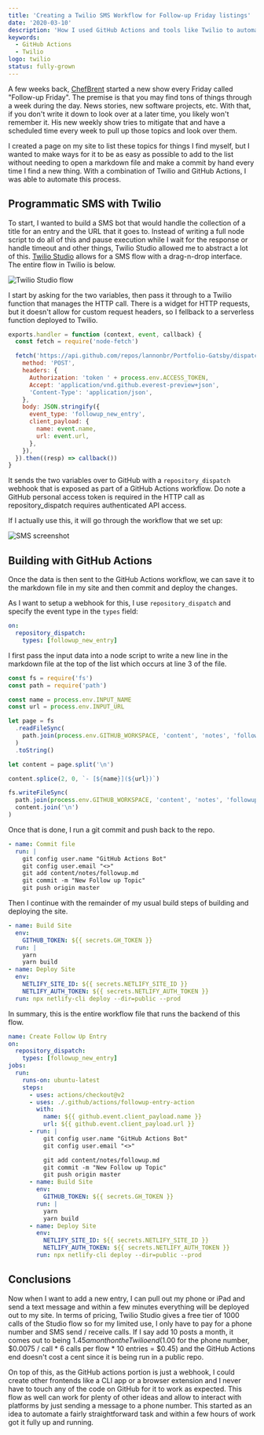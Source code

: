 ```yaml
---
title: 'Creating a Twilio SMS Workflow for Follow-up Friday listings'
date: '2020-03-10'
description: 'How I used GitHub Actions and tools like Twilio to automate the process of adding items to a follow-up list'
keywords:
  - GitHub Actions
  - Twilio
logo: twilio
status: fully-grown
---
```


A few weeks back, [ChefBrent](https://twitch.tv/chefbrent) started a new show every Friday called "Follow-up Friday". The premise is that you may find tons of things through a week during the day. News stories, new software projects, etc. With that, if you don't write it down to look over at a later time, you likely won't remember it. His new weekly show tries to mitigate that and have a scheduled time every week to pull up those topics and look over them.

I created a page on my site to list these topics for things I find myself, but I wanted to make ways for it to be as easy as possible to add to the list without needing to open a markdown file and make a commit by hand every time I find a new thing. With a combination of Twilio and GitHub Actions, I was able to automate this process.

## Programmatic SMS with Twilio

To start, I wanted to build a SMS bot that would handle the collection of a title for an entry and the URL that it goes to. Instead of writing a full node script to do all of this and pause execution while I wait for the response or handle timeout and other things, Twilio Studio allowed me to abstract a lot of this. [Twilio Studio](https://www.twilio.com/studio) allows for a SMS flow with a drag-n-drop interface. The entire flow in Twilio is below.

![Twilio Studio flow](./twilio-studio-flow.png)

I start by asking for the two variables, then pass it through to a Twilio function that manages the HTTP call. There is a widget for HTTP requests, but it doesn't allow for custom request headers, so I fellback to a serverless function deployed to Twilio.

```js title=function.js
exports.handler = function (context, event, callback) {
  const fetch = require('node-fetch')

  fetch('https://api.github.com/repos/lannonbr/Portfolio-Gatsby/dispatches', {
    method: 'POST',
    headers: {
      Authorization: 'token ' + process.env.ACCESS_TOKEN,
      Accept: 'application/vnd.github.everest-preview+json',
      'Content-Type': 'application/json',
    },
    body: JSON.stringify({
      event_type: 'followup_new_entry',
      client_payload: {
        name: event.name,
        url: event.url,
      },
    }),
  }).then((resp) => callback())
}
```

It sends the two variables over to GitHub with a `repository_dispatch` webhook that is exposed as part of a GitHub Actions workflow. Do note a GitHub personal access token is required in the HTTP call as repository_dispatch requires authenticated API access.

If I actually use this, it will go through the workflow that we set up:

![SMS screenshot](./sms.jpg)

## Building with GitHub Actions

Once the data is then sent to the GitHub Actions workflow, we can save it to the markdown file in my site and then commit and deploy the changes.

As I want to setup a webhook for this, I use `repository_dispatch` and specify the event type in the `types` field:

```yaml
on:
  repository_dispatch:
    types: [followup_new_entry]
```

I first pass the input data into a node script to write a new line in the markdown file at the top of the list which occurs at line 3 of the file.

```js title=followup-entry-action/index.js
const fs = require('fs')
const path = require('path')

const name = process.env.INPUT_NAME
const url = process.env.INPUT_URL

let page = fs
  .readFileSync(
    path.join(process.env.GITHUB_WORKSPACE, 'content', 'notes', 'followup.md')
  )
  .toString()

let content = page.split('\n')

content.splice(2, 0, `- [${name}](${url})`)

fs.writeFileSync(
  path.join(process.env.GITHUB_WORKSPACE, 'content', 'notes', 'followup.md'),
  content.join('\n')
)
```

Once that is done, I run a git commit and push back to the repo.

```yaml
- name: Commit file
  run: |
    git config user.name "GitHub Actions Bot"
    git config user.email "<>"
    git add content/notes/followup.md
    git commit -m "New Follow up Topic"
    git push origin master
```

Then I continue with the remainder of my usual build steps of building and deploying the site.

```yaml
- name: Build Site
  env:
    GITHUB_TOKEN: ${{ secrets.GH_TOKEN }}
  run: |
    yarn
    yarn build
- name: Deploy Site
  env:
    NETLIFY_SITE_ID: ${{ secrets.NETLIFY_SITE_ID }}
    NETLIFY_AUTH_TOKEN: ${{ secrets.NETLIFY_AUTH_TOKEN }}
  run: npx netlify-cli deploy --dir=public --prod
```

In summary, this is the entire workflow file that runs the backend of this flow.

```yaml title=followup-entry.yml
name: Create Follow Up Entry
on:
  repository_dispatch:
    types: [followup_new_entry]
jobs:
  run:
    runs-on: ubuntu-latest
    steps:
      - uses: actions/checkout@v2
      - uses: ./.github/actions/followup-entry-action
        with:
          name: ${{ github.event.client_payload.name }}
          url: ${{ github.event.client_payload.url }}
      - run: |
          git config user.name "GitHub Actions Bot"
          git config user.email "<>"

          git add content/notes/followup.md
          git commit -m "New Follow up Topic"
          git push origin master
      - name: Build Site
        env:
          GITHUB_TOKEN: ${{ secrets.GH_TOKEN }}
        run: |
          yarn
          yarn build
      - name: Deploy Site
        env:
          NETLIFY_SITE_ID: ${{ secrets.NETLIFY_SITE_ID }}
          NETLIFY_AUTH_TOKEN: ${{ secrets.NETLIFY_AUTH_TOKEN }}
        run: npx netlify-cli deploy --dir=public --prod
```

## Conclusions

Now when I want to add a new entry, I can pull out my phone or iPad and send a text message and within a few minutes everything will be deployed out to my site. In terms of pricing, Twilio Studio gives a free tier of 1000 calls of the Studio flow so for my limited use, I only have to pay for a phone number and SMS send / receive calls. If I say add 10 posts a month, it comes out to being $1.45 a month on the Twilio end ($1.00 for the phone number, $0.0075 / call \* 6 calls per flow \* 10 entries = $0.45) and the GitHub Actions end doesn't cost a cent since it is being run in a public repo.

On top of this, as the GitHub actions portion is just a webhook, I could create other frontends like a CLI app or a browser extension and I never have to touch any of the code on GitHub for it to work as expected. This flow as well can work for plenty of other ideas and allow to interact with platforms by just sending a message to a phone number. This started as an idea to automate a fairly straightforward task and within a few hours of work got it fully up and running.

